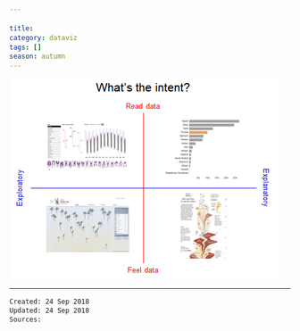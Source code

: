 ```yaml
---

title: 
category: dataviz
tags: []
season: autumn
---
```


![](../assets/src/Data-Viz-Intention.png)

---

    Created: 24 Sep 2018
    Updated: 24 Sep 2018
    Sources: 
